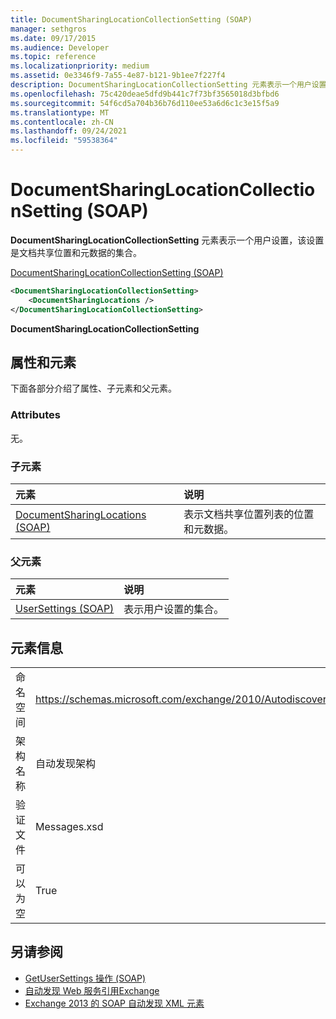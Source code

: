 ```yaml
---
title: DocumentSharingLocationCollectionSetting (SOAP)
manager: sethgros
ms.date: 09/17/2015
ms.audience: Developer
ms.topic: reference
ms.localizationpriority: medium
ms.assetid: 0e3346f9-7a55-4e87-b121-9b1ee7f227f4
description: DocumentSharingLocationCollectionSetting 元素表示一个用户设置，该设置是文档共享位置和元数据的集合。
ms.openlocfilehash: 75c420deae5dfd9b441c7f73bf3565018d3bfbd6
ms.sourcegitcommit: 54f6cd5a704b36b76d110ee53a6d6c1c3e15f5a9
ms.translationtype: MT
ms.contentlocale: zh-CN
ms.lasthandoff: 09/24/2021
ms.locfileid: "59538364"
---
```

# <a name="documentsharinglocationcollectionsetting-soap"></a>DocumentSharingLocationCollectionSetting (SOAP)

**DocumentSharingLocationCollectionSetting** 元素表示一个用户设置，该设置是文档共享位置和元数据的集合。 
  
[DocumentSharingLocationCollectionSetting (SOAP)](documentsharinglocationcollectionsetting-soap.md)
  
```XML
<DocumentSharingLocationCollectionSetting>
    <DocumentSharingLocations />
</DocumentSharingLocationCollectionSetting>
```

 **DocumentSharingLocationCollectionSetting**
## <a name="attributes-and-elements"></a>属性和元素

下面各部分介绍了属性、子元素和父元素。
  
### <a name="attributes"></a>Attributes

无。
  
### <a name="child-elements"></a>子元素

|**元素**|**说明**|
|:-----|:-----|
|[DocumentSharingLocations (SOAP)](documentsharinglocations-soap.md) <br/> |表示文档共享位置列表的位置和元数据。  <br/> |
   
### <a name="parent-elements"></a>父元素

|**元素**|**说明**|
|:-----|:-----|
|[UserSettings (SOAP)](usersettings-soap.md) <br/> |表示用户设置的集合。  <br/> |
   
## <a name="element-information"></a>元素信息

|||
|:-----|:-----|
|命名空间  <br/> |https://schemas.microsoft.com/exchange/2010/Autodiscover  <br/> |
|架构名称  <br/> |自动发现架构  <br/> |
|验证文件  <br/> |Messages.xsd  <br/> |
|可以为空  <br/> |True  <br/> |
   
## <a name="see-also"></a>另请参阅

- [GetUserSettings 操作 (SOAP)](getusersettings-operation-soap.md)
- [自动发现 Web 服务引用Exchange](autodiscover-web-service-reference-for-exchange.md)
- [Exchange 2013 的 SOAP 自动发现 XML 元素](soap-autodiscover-xml-elements-for-exchange-2013.md)

